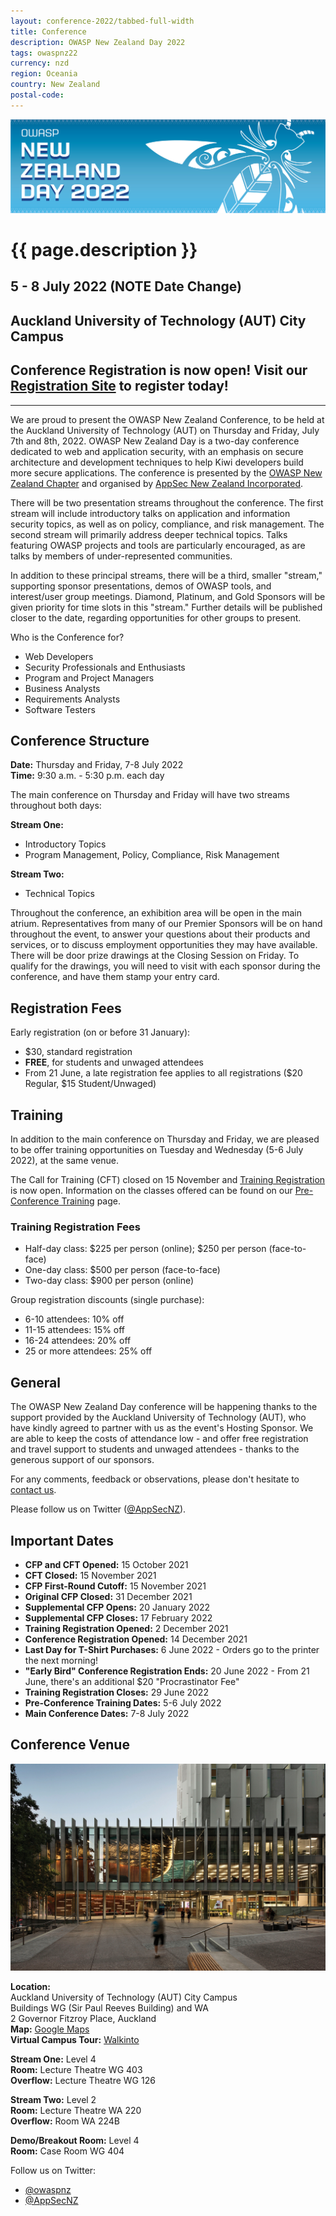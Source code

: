 ```yaml
---
layout: conference-2022/tabbed-full-width
title: Conference
description: OWASP New Zealand Day 2022
tags: owaspnz22
currency: nzd
region: Oceania
country: New Zealand
postal-code: 
---
```


![Web Banner](/assets/images/2022_Banner_Graphic.jpg)   

# {{ page.description }}

## 5 - 8 July 2022 (NOTE Date Change)

##  Auckland University of Technology (AUT) City Campus

## Conference Registration is now open! Visit our [Registration Site](https://events.humanitix.com/owaspnz2022) to register today!

-----

We are proud to present the OWASP New Zealand Conference, to be held at the Auckland University of Technology (AUT) on Thursday and Friday, July 7th and 8th, 2022. OWASP New Zealand Day is a two-day conference dedicated to web and application security, with an emphasis on secure architecture and development techniques to help Kiwi developers build more secure applications. The conference is presented by the [OWASP New Zealand Chapter](https://owasp.org/www-chapter-new-zealand/) and organised by [AppSec New Zealand Incorporated](../index.md).

There will be two presentation streams throughout the conference. The first stream will include introductory talks on application and information security topics, as well as on policy, compliance, and risk management. The second stream will primarily address deeper technical topics. Talks featuring OWASP projects and tools are particularly encouraged, as are talks by members of under-represented communities.

In addition to these principal streams, there will be a third, smaller "stream," supporting sponsor presentations, demos of OWASP tools, and interest/user group meetings. Diamond, Platinum, and Gold Sponsors will be given priority for time slots in this "stream." Further details will be published closer to the date, regarding opportunities for other groups to present.

Who is the Conference for?

* Web Developers
* Security Professionals and Enthusiasts
* Program and Project Managers
* Business Analysts
* Requirements Analysts
* Software Testers

## Conference Structure

**Date:** Thursday and Friday, 7-8 July 2022   
**Time:** 9:30 a.m. - 5:30 p.m. each day   

The main conference on Thursday and Friday will have two streams throughout both days:

**Stream One:**   
* Introductory Topics
* Program Management, Policy, Compliance, Risk Management

**Stream Two:**   
* Technical Topics

Throughout the conference, an exhibition area will be open in the main atrium. Representatives from many of our Premier Sponsors will be on hand throughout the event, to answer your questions about their products and services, or to discuss employment opportunities they may have available. There will be door prize drawings at the Closing Session on Friday. To qualify for the drawings, you will need to visit with each sponsor during the conference, and have them stamp your entry card.

## Registration Fees
 
Early registration (on or before 31 January):   
* $30, standard registration
* **FREE**, for students and unwaged attendees
* From 21 June, a late registration fee applies to all registrations ($20 Regular, $15 Student/Unwaged)   

## Training

In addition to the main conference on Thursday and Friday, we are pleased to be offer training opportunities on Tuesday and Wednesday (5-6 July 2022), at the same venue.

The Call for Training (CFT) closed on 15 November and [Training Registration](https://events.humanitix.com/owaspnz2022-training) is now open. Information on the classes offered can be found on our [Pre-Conference Training](training.md) page.

### Training Registration Fees 

* Half-day class: $225 per person (online); $250 per person (face-to-face)
* One-day class: $500 per person (face-to-face)
* Two-day class: $900 per person (online)

Group registration discounts (single purchase):   
* 6-10 attendees: 10% off
* 11-15 attendees: 15% off
* 16-24 attendees: 20% off
* 25 or more attendees: 25% off

## General

The OWASP New Zealand Day conference will be happening thanks to the support provided by the Auckland University of Technology (AUT), who have kindly agreed to partner with us as the event's Hosting Sponsor. We are able to keep the costs of attendance low - and offer free registration and travel support to students and unwaged attendees - thanks to the generous support of our sponsors.

For any comments, feedback or observations, please don't hesitate to [contact us](mailto:conference@appsec.org.nz).

Please follow us on Twitter ([@AppSecNZ](https://www.twitter.com/AppSecNZ)).

## Important Dates

* **CFP and CFT Opened:** 15 October 2021
* **CFT Closed:** 15 November 2021
* **CFP First-Round Cutoff:** 15 November 2021
* **Original CFP Closed:** 31 December 2021
* **Supplemental CFP Opens:** 20 January 2022
* **Supplemental CFP Closes:** 17 February 2022
* **Training Registration Opened:** 2 December 2021
* **Conference Registration Opened:** 14 December 2021
* **Last Day for T-Shirt Purchases:** 6 June 2022 - Orders go to the printer the next morning!
* **"Early Bird" Conference Registration Ends:** 20 June 2022 - From 21 June, there's an additional $20 "Procrastinator Fee"
* **Training Registration Closes:** 29 June 2022
* **Pre-Conference Training Dates:** 5-6 July 2022
* **Main Conference Dates:** 7-8 July 2022

## Conference Venue

![Sir Paul Reeves Building, Auckland University of Technology](/assets/images/WG_External_Plaza_View.jpg)

**Location:**  
    Auckland University of Technology (AUT) City Campus   
    Buildings WG (Sir Paul Reeves Building) and WA   
    2 Governor Fitzroy Place, Auckland  
    **Map:** [Google Maps](https://goo.gl/maps/tJVwWVyC16hLnpNf9)   
    **Virtual Campus Tour:** [Walkinto](https://walkinto.in/tour/bkBenXdUpbbyerlhm_IaZ)   
    
**Stream One:** Level 4   
**Room:** Lecture Theatre WG 403   
**Overflow:** Lecture Theatre WG 126   

**Stream Two:** Level 2   
**Room:** Lecture Theatre WA 220   
**Overflow:** Room WA 224B

**Demo/Breakout Room:** Level 4   
**Room:** Case Room WG 404
 
Follow us on Twitter:   
* [@owaspnz](https://www.twitter.com/owaspnz)   
* [@AppSecNZ](https://www.twitter.com/AppSecNZ)   


